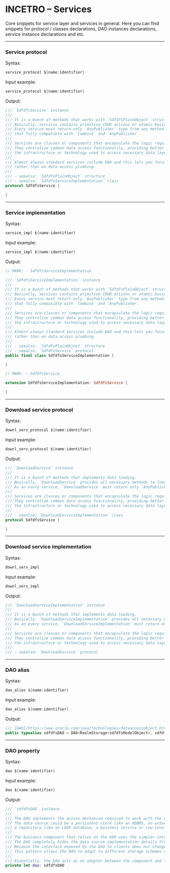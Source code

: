 # INCETRO – Services

Core snippets for service layer and services in general. Here you can find snippets for protocol / classes declarations, DAO instances declarations, service instance declarations and etc.

------

### Service protocol
Syntax:
```swift
service_protocol ${name:identifier}
```
Input example:
```swift
service_protocol ${name:identifier}
```
Output:
```swift
/// `SdfdfsService` instance
///
/// It is a bunch of methods that works with `SdfdfsPlainObject` structure.
/// Basically, services contains primitive CRUD actions or atomic business actions.
/// Every service must return only `AnyPublisher` type from any method or `ServiceCall` type
/// that fully compatible with `Combine` and `AnyPublisher`
/// 
/// Services are classes or components that encapsulate the logic required to access data sources.
/// They centralize common data access functionality, providing better maintainability and decoupling
/// the infrastructure or technology used to access necessary data layer.
///
/// Almost always standard services include DAO and this lets you focus on the data persistence logic
/// rather than on data access plumbing
///
/// - seealso: `SdfdfsPlainObject` structure
/// - seealso: `SdfdfsServiceImplementation` class
protocol SdfdfsService {

}
```

------

### Service implementation
Syntax:
```swift
service_impl ${name:identifier}
```
Input example:
```swift
service_impl ${name:identifier}
```
Output:
```swift
// MARK: - SdfdfsServiceImplementation

/// `SdfdfsServiceImplementation` instance
///
/// It is a bunch of methods that works with `SdfdfsPlainObject` structure.
/// Basically, services contains primitive CRUD actions or atomic business actions.
/// Every service must return only `AnyPublisher` type from any method or `ServiceCall` type
/// that fully compatible with `Combine` and `AnyPublisher`
/// 
/// Services are classes or components that encapsulate the logic required to access data sources.
/// They centralize common data access functionality, providing better maintainability and decoupling
/// the infrastructure or technology used to access necessary data layer.
///
/// Almost always standard services include DAO and this lets you focus on the data persistence logic
/// rather than on data access plumbing
///
/// - seealso: `SdfdfsPlainObject` structure
/// - seealso: `SdfdfsService` protocol
public final class SdfdfsServiceImplementation {

}

// MARK: – SdfdfsService

extension SdfdfsServiceImplementation: SdfdfsService {

}
```

------

### Download service protocol
Syntax:
```swift
downl_serv_protocol ${name:identifier}
```
Input example:
```swift
downl_serv_protocol ${name:identifier}
```
Output:
```swift
/// `DownloadService` instance
///
/// It is a bunch of methods that implements data loading.
/// Basically, `DownloadService` provides all necessary methods to load some `Data` from the given `URL`.
/// As an every service, `DownloadService` must return only `AnyPublisher` type from any method.
///
/// Services are classes or components that encapsulate the logic required to access data sources.
/// They centralize common data access functionality, providing better maintainability and decoupling
/// the infrastructure or technology used to access necessary data layer.
///
/// - seealso: `DownloadServiceImplementation` class
protocol SdfdfsService {

}
```

------

### Download service implementation
Syntax:
```swift
downl_serv_impl
```
Input example:
```swift
downl_serv_impl
```
Output:
```swift
/// `DownloadServiceImplementation` instance
///
/// It is a bunch of methods that implements data loading.
/// Basically, `DownloadServiceImplementation` provides all necessary methods to load some `Data` from the given `URL`.
/// As an every service, `DownloadServiceImplementation` must return only `AnyPublisher` type from any method.
///
/// Services are classes or components that encapsulate the logic required to access data sources.
/// They centralize common data access functionality, providing better maintainability and decoupling
/// the infrastructure or technology used to access necessary data layer.
///
/// - seealso: `DownloadService` protocol
```

------

### DAO alias
Syntax:
```swift
dao_alias ${name:identifier}
```
Input example:
```swift
dao_alias ${name:identifier}
```
Output:
```swift
/// [DAO](https://www.oracle.com/java/technologies/dataaccessobject.html) alias for `sdfdfsPlainObject`
public typealias sdfdfsDAO = DAO<RealmStorage<sdfdfsModelObject>, sdfdfsTranslator>
```

------

### DAO property
Syntax:
```swift
dao ${name:identifier}
```
Input example:
```swift
dao ${name:identifier}
```
Output:
```swift
/// `sdfdfsDAO` instance
///
/// The DAO implements the access mechanism required to work with the data source.
/// The data source could be a persistent store like an RDBMS, an external service like a B2B exchange,
/// a repository like an LDAP database, a business service or low-level sockets.
///
/// The business component that relies on the DAO uses the simpler interface exposed by the DAO for its clients.
/// The DAO completely hides the data source implementation details from its clients.
/// Because the interface exposed by the DAO to clients does not change when the underlying data source implementation changes,
/// this pattern allows the DAO to adapt to different storage schemes without affecting its clients or business components.
///
/// Essentially, the DAO acts as an adapter between the component and the data source.
private let dao: sdfdfsDAO

```
